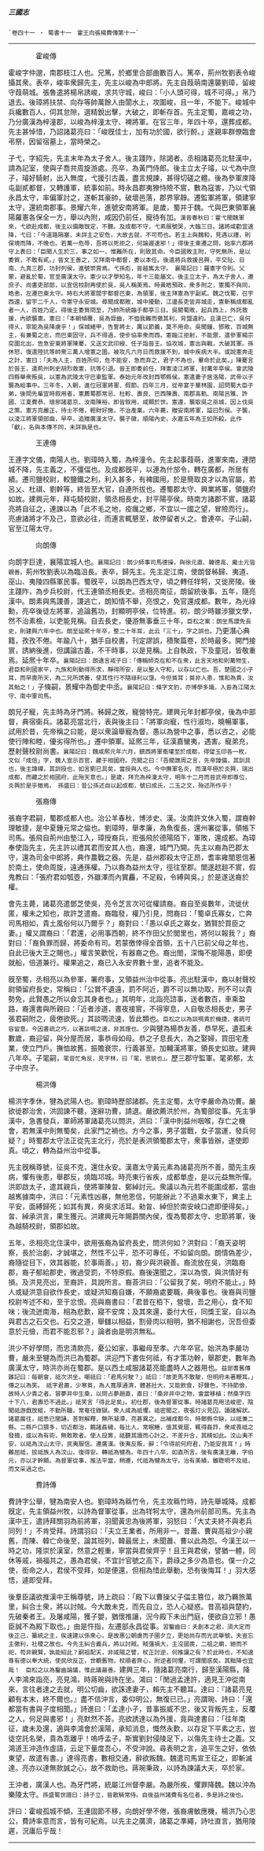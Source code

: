 

##### 三國志
	`卷四十一 ‧ 蜀書十一　霍王向張楊費傳第十一`

* * *

　　　　霍峻傳

霍峻字仲邈，南郡枝江人也。兄篤，於鄉里合部曲數百人。篤卒，荊州牧劉表令峻攝其衆。表卒，峻率衆歸先主，先主以峻為中郎將。先主自葭萌南還襲劉璋，留峻守葭萌城。張魯遣將楊帛誘峻，求共守城，峻曰：「小人頭可得，城不可得。」帛乃退去。後璋將扶禁、向存等帥萬餘人由閬水上，攻圍峻，且一年，不能下。峻城中兵纔數百人，伺其怠隙，選精銳出擊，大破之，即斬存首。先主定蜀，嘉峻之功，乃分廣漢為梓潼郡，以峻為梓潼太守、裨將軍。在官三年，年四十卒，還葬成都。先主甚悼惜，乃詔諸葛亮曰：「峻旣佳士，加有功於國，欲行酹。」遂親率群僚臨會弔祭，因留宿墓上，當時榮之。

子弋，字紹先，先主末年為太子舍人。後主踐阼，除謁者。丞相諸葛亮北駐漢中，請為記室，使與子喬共周旋游處。亮卒，為黃門侍郎。後主立太子璿，以弋為中庶子，璿好騎射，出入無度，弋援引古義，盡言規諫，甚得切磋之體。後為參軍庲降屯副貳都督，又轉護軍，統事如前。時永昌郡夷獠恃險不賔，數為寇害，乃以弋領永昌太守，率偏軍討之，遂斬其豪帥，破壞邑落，郡界寧靜。遷監軍將軍，領建寧太守，還統南郡事。景耀六年，進號安南將軍。是歲，蜀并于魏。弋與巴東領軍襄陽羅憲各保全一方，舉以內附，咸因仍前任，寵待有加。`漢晉春秋曰：霍弋聞魏軍來，弋欲赴成都，後主以備敵旣定，不聽。及成都不守，弋素服號哭，大臨三日。諸將咸勸宜速降，弋曰：「今道路隔塞，未詳主之安危，大故去就，不可苟也。若主上與魏和，見遇以禮，則保境而降，不晚也。若萬一危辱，吾將以死拒之，何論遲速邪！」得後主東遷之問，始率六郡將守上表曰：「臣聞人生於三，事之如一，惟難所在，則致其命。今臣國敗主附，守死無所，是以委質，不敢有貳。」晉文王善之，又拜南中都督，委以本任。後遣將兵救援呂興，平交阯、日南、九真三郡，功封列侯，進號崇賞焉。弋孫彪，晉越嶲太守。　襄陽記曰：羅憲字令則。父蒙，避亂於蜀，官至廣漢太守。憲少以才學知名，年十三能屬文。後主立太子，為太子舍人，遷庶子、尚書吏部郎，以宣信校尉再使於吳，吳人稱美焉。時黃皓預政，衆多附之，憲獨不與同，皓恚，左遷巴東太守。時右大將軍閻宇都督巴東，為領軍，後主拜憲為宇副貳。魏之伐蜀，召宇西還，留宇二千人，令憲守永安城。尋聞成都敗，城中擾動，江邊長吏皆弃城走，憲斬稱成都亂者一人，百姓乃定。得後主委質問至，乃帥所統臨于都亭三日。吳聞蜀敗，起兵西上，外託救援，內欲襲憲。憲曰：「本朝傾覆，吳為脣齒，不恤我難而徼其利，背盟違約。且漢已亡，吳何得乆，寧能為吳降虜乎！」保城繕甲，告誓將士，厲以節義，莫不用命。吳聞鍾、鄧敗，百城無主，有兼蜀之志，而巴東固守，兵不得過，使步協率衆而西。憲臨江拒射，不能禦，遣參軍楊宗突圍北出，告急安東將軍陳騫，又送文武印綬、任子詣晉王。協攻城，憲出與戰，大破其軍。孫休怒，復遣陸抗等帥衆三萬人增憲之圍。被攻凡六月日而救援不到，城中疾病大半。或說憲奔走之計，憲曰：「夫為人主，百姓所仰，危不能安，急而弃之，君子不為也，畢命於此矣。」陳騫言於晉王，遣荊州刺史胡烈救憲，抗等引退。晉王即委前任，拜憲淩江將軍，封萬年亭侯。會武陵四縣舉衆叛吳，以憲為武陵太守巴東監軍。泰始元年改封西鄂縣侯。憲遣妻子居洛陽，武帝以子襲為給事中。三年冬，入朝，進位冠軍將軍、假節。四年三月，從帝宴于華林園，詔問蜀大臣子弟，後問先輩宜時叙用者，憲薦蜀郡常忌、杜軫、壽良、巴西陳壽、南郡高軌、南陽呂雅、許國、江夏費恭、琅邪諸葛京、汝南陳裕，即皆叙用，咸顯於世。憲還，襲取吳之巫城，因上伐吳之策。憲方亮嚴正，待士不倦，輕財好施，不治產業。六年薨，贈安南將軍，謚曰烈侯。子襲，以淩江將軍領部曲，早卒，追贈廣漢太守。襲子徽，順陽內史，永嘉五年為王如所殺。此作「獻」，名與本傳不同，未詳孰是也。`

　　　　王連傳

王連字文儀，南陽人也。劉璋時入蜀，為梓潼令。先主起事葭萌，進軍來南，連閉城不降，先主義之，不彊偪也。及成都旣平，以連為什邡令，轉在廣都，所居有績。遷司鹽校尉，較鹽鐵之利，利入甚多，有裨國用，於是簡取良才以為官屬，若呂乂、杜祺、劉幹等，終皆至大官，自連所拔也。遷蜀郡太守、興業將軍，領鹽府如故。建興元年，拜屯騎校尉，領丞相長史，封平陽亭侯。時南方諸郡不賔，諸葛亮將自征之，連諫以為「此不毛之地，疫癘之鄉，不宜以一國之望，冒險而行」。亮慮諸將才不及己，意欲必往，而連言輒懇至，故停留者乆之。會連卒。子山嗣，官至江陽太守。

　　　　向朗傳

向朗字巨達，襄陽宜城人也。`襄陽記曰：朗少師事司馬德操，與徐元直、韓德高、龐士元皆親善。`荊州牧劉表以為臨沮長。表卒，歸先主。先主定江南，使朗督秭歸、夷道、巫山、夷陵四縣軍民事。蜀旣平，以朗為巴西太守，頃之轉任䍧牱，又徙房陵。後主踐阼，為步兵校尉，代王連領丞相長史。丞相亮南征，朗留統後事。五年，隨亮漢中。朗素與馬謖善，謖逃亡，朗知情不舉，亮恨之，免官還成都。數年，為光祿勳，亮卒後徒左將軍，追論舊功，封顯明亭侯，位特進。初，朗少時雖涉獵文學，然不治素檢，以吏能見稱。自去長史，優游無事垂三十年，`臣松之案：朗坐馬謖免長史，則建興六年中也。朗至延熈十年卒，整二十年耳，此云「三十」，字之誤也。`乃更潛心典籍，孜孜不倦。年踰八十，猶手自校書，刊定謬誤，積聚篇卷，於時最多。開門接賔，誘納後進，但講論古義，不干時事，以是見稱。上自執政，下及童冠，皆敬重焉。延熈十年卒。`襄陽記曰：朗遺言戒子曰：「傳稱師克在和不在衆，此言天地和則萬物生，君臣和則國家平，九族和則動得所求，靜得所安，是以聖人守和，以存以亡也。吾，楚國之小子耳，而早喪所天，為二兄所誘養，使其性行不隨祿利以墯。今但貧耳；貧非人患，惟和為貴，汝其勉之！」`子條嗣，景耀中為御史中丞。`襄陽記曰：條字文豹，亦博學多識，入晉為江陽太守、南中軍司馬。`

朗兄子寵，先主時為牙門將。秭歸之敗，寵營特完。建興元年封都亭侯，後為中部督，典宿衞兵。諸葛亮當北行，表與後主曰：「將軍向寵，性行淑均，曉暢軍事，試用於昔，先帝稱之曰能，是以衆論舉寵為督。愚以為營中之事，悉以咨之，必能使行陣和睦，優劣得所也。」遷中領軍。延熈三年，征漢嘉蠻夷，遇害。寵弟充，歷射聲校尉尚書。`襄陽記曰：魏咸熈元年六月，鎮西將軍衞瓘至於成都，得璧玉印各一枚，文似「成信」字，魏人宣示百官，藏于相國府。充聞之曰：「吾聞譙周之言，先帝諱備，其訓具也，後主諱禪，其訓授也，如言劉已具矣，當授與人也。今中撫軍名炎，而漢年極於炎興，瑞出成都，而藏之於相國府，此殆天意也。」是歲，拜充為梓潼太守，明年十二月而晉武帝即尊位，炎興於是乎徵焉。　孫盛曰：昔公孫述自以起成都，號曰成氏，二玉之文，殆述所作乎！`

　　　　張裔傳

張裔字君嗣，蜀郡成都人也。治公羊春秋，博涉史、漢。汝南許文休入蜀，謂裔幹理敏捷，是中夏鍾元常之倫也。劉璋時，舉孝廉，為魚復長，還州署從事，領帳下司馬。張飛自荊州由墊江入，璋授裔兵，拒張飛於德陽陌下，軍敗，還成都。為璋奉使詣先主，先主許以禮其君而安其人也，裔還，城門乃開。先主以裔為巴郡太守，還為司金中郎將，典作農戰之器。先是，益州郡殺太守正昂，耆率雍闓恩信著於南土，使命周旋，遠通孫權。乃以裔為益州太守，徑往至郡。闓遂趑趄不賔，假鬼教曰：「張府君如瓠壺，外雖澤而內實麤，不足殺，令縛與吳。」於是遂送裔於權。

會先主薨，諸葛亮遣鄧芝使吳，亮令芝言次可從權請裔。裔自至吳數年，流徙伏匿，權未之知也，故許芝遣裔。裔臨發，權乃引見，問裔曰：「蜀卓氏寡女，亡奔司馬相如，貴土風俗何以乃爾乎？」裔對曰：「愚以卓氏之寡女，猶賢於買臣之妻。」權又謂裔曰：「君還，必用事西朝，終不作田父於閭里也，將何以報我？」裔對曰：「裔負罪而歸，將委命有司。若蒙徼倖得全首領，五十八已前父母之年也，自此已後大王之賜也。」權言笑歡恱，有器裔之色。裔出閤，深悔不能陽愚，即便就船，倍道兼行。權果追之，裔已入永安界數十里，追者不能及。

旣至蜀，丞相亮以為參軍，署府事，又領益州治中從事。亮出駐漢中，裔以射聲校尉領留府長史，常稱曰：「公賞不遺遠，罰不阿近，爵不可以無功取，刑不可以貴勢免，此賢愚之所以僉忘其身者也。」其明年，北詣亮諮事，送者數百，車乘盈路，裔還書與所親曰：「近者涉道，晝夜接賔，不得寧息，人自敬丞相長史，男子張君嗣附之，疲倦欲死。」其談啁流速，皆此類也。`臣松之以為談啁貴於機捷，書疏可容留意。今因書疏之巧，以著談啁之速，非其理也。`少與犍為楊恭友善，恭早死，遺孤未數歲，裔迎留，與分屋而居，事恭母如母。恭之子息長大，為之娶婦，買田宅產業，使立門戶。撫恤故舊，振贍衰宗，行義甚至。加輔漢將軍，領長史如故。建興八年卒。子毣嗣，`毣音忙角反，見字林，曰「毣，思貌也」。`歷三郡守監軍。毣弟郁，太子中庶子。

　　　　楊洪傳

楊洪字季休，犍為武陽人也。劉璋時歷部諸郡。先主定蜀，太守李嚴命為功曹。嚴欲徙郡治舍，洪固諫不聽，遂辭功曹，請退。嚴欲薦洪於州，為蜀部從事。先主爭漢中，急書發兵，軍師將軍諸葛亮以問洪，洪曰：「漢中則益州咽喉，存亡之機會，若無漢中則無蜀矣，此家門之禍也。方今之事，男子當戰，女子當運，發兵何疑？」時蜀郡太守法正從先主北行，亮於是表洪領蜀郡太守，衆事皆辦，遂使即真。頃之，轉為益州治中從事。

先主旣稱尊號，征吳不克，還住永安。漢嘉太守黃元素為諸葛亮所不善，聞先主疾病，懼有後患，舉郡反，燒臨邛城。時亮東行省疾，成都單虛，是以元益無所憚。洪即啟太子，遣其親兵，使將軍陳曶、鄭綽討元。衆議以為元若不能圍成都，當由越嶲據南中，洪曰：「元素性凶暴，無他恩信，何能辦此？不過乘水東下，兾主上平安，面縛歸死；如其有異，奔吳求活耳。勑曶、綽但於南安峽口遮即便得矣。」曶、綽承洪言，果生獲元。洪建興元年賜爵關內侯，復為蜀郡太守、忠節將軍，後為越騎校尉，領郡如故。

五年，丞相亮北住漢中，欲用張裔為留府長史，問洪何如？洪對曰：「裔天姿明察，長於治劇，才誠堪之，然性不公平，恐不可專任，不如留向朗。朗情偽差少，裔隨從目下，效其器能，於事兩善。」初，裔少與洪親善。裔流放在吳，洪臨裔郡，裔子郁給郡吏，微過受罰，不特原假。裔後還聞之，深以為恨，與洪情好有損。及洪見亮出，至裔許，具說所言。裔荅洪曰：「公留我了矣，明府不能止。」時人或疑洪意自欲作長史，或疑洪知裔自嫌，不願裔處要職，典後事也。後裔與司鹽校尉岑述不和，至于忿恨。亮與裔書曰：「君昔在栢下，營壞，吾之用心，食不知味；後流迸南海，相為悲歎，寢不安席；及其來還，委付大任，同獎王室，自以為與君古之石交也。石交之道，舉讎以相益，割骨肉以相明，猶不相謝也，況吾但委意於元儉，而君不能忍邪？」論者由是明洪無私。

洪少不好學問，而忠清款亮，憂公如家，事繼母至孝。六年卒官。始洪為李嚴功曹，嚴未至犍為而洪已為蜀郡。洪迎門下書佐何祗，有才策功幹，舉郡吏，數年為廣漢太守，時洪亦尚在蜀郡。是以西土咸服諸葛亮能盡時人之器用也。`益部耆舊傳雜記曰：每朝會，祗次洪坐。嘲祗曰：「君馬何駛？」祗曰：「故吏馬不敢駛，但明府未著鞭耳。」傳之以為笑。　祗字君肅，少寒貧，為人寬厚通濟，體甚壯大，又能飲食，好聲色，不持節儉，故時人少貴之者。甞夢井中生桑，以問占夢趙直，直曰：「桑非井中之物，會當移植；然桑字四十下八，君壽恐不過此。」祗笑言「得此足矣」。初仕郡，後為督軍從事。時諸葛亮用法峻密，陰聞祗游戲放縱，不勤所職，常奄往錄獄。衆人咸為祗懼。祗密聞之，夜張灯火見囚，讀諸解狀。諸葛晨往，祗悉已闇誦，荅對解釋，無所凝滯，亮甚異之。出補成都令，時郫縣令缺，以祗兼二縣。二縣戶口猥多，切近都治，饒諸姦穢，每比人，常眠睡，值其覺寤，輒得姦詐，衆咸畏祗之發摘，或以為有術，無敢欺者。使人投筭，祗聽其讀而心計之，不差升合，其精如此。汶山夷不安，以祗為汶山太守，民夷服信。遷廣漢。後夷反叛，辭：「令得前何府君，乃能安我耳！」時難屈祗，拔祗族人為汶山，復得安。轉祗為犍為。年四十八卒，如直所言。後有廣漢王離，字伯元，亦以才幹顯。為督軍從事，推法平當，稍遷，代祗為犍為太守，治有美績，雖聦明不及祗，而文采過之也。`

　　　　費詩傳

費詩字公舉，犍為南安人也。劉璋時為緜竹令，先主攻緜竹時，詩先舉城降。成都旣定，先主領益州牧，以詩為督軍從事，出為䍧牱太守，還為州前部司馬。先主為漢中王，遣詩拜關羽為前將軍，羽聞黃忠為後將軍，羽怒曰：「大丈夫終不與老兵同列！」不肯受拜。詩謂羽曰：「夫立王業者，所用非一。昔蕭、曹與高祖少小親舊，而陳、韓亡命後至，論其班列，韓最居上，未聞蕭、曹以此為怨。今漢王以一時之功，隆崇於漢室，然意之輕重，寧當與君侯齊乎！且王與君侯，譬猶一體，同休等戚，禍福共之，愚為君侯，不宜計官號之高下，爵祿之多少為意也。僕一介之使，銜命之人，君侯不受拜，如是便還，但相為惜此舉動，恐有後悔耳！」羽大感悟，遽即受拜。

後羣臣議欲推漢中王稱尊號，詩上疏曰：「殿下以曹操父子偪主篡位，故乃羇旅萬里，糾合士衆，將以討賊。今大敵未克，而先自立，恐人心疑惑。昔高祖與楚約，先破秦者王。及屠咸陽，獲子嬰，猶懷推讓，況今殿下未出門庭，便欲自立邪！愚臣誠不為殿下取也。」由是忤指，左遷部永昌從事。`習鑿齒曰：夫創本之君，須大定而後正己，纂統之主，俟速建以係衆心，是故惠公朝虜而子圉夕立，更始尚存而光武舉號，夫豈忘主徼利，社稷之故也。今先主糾合義兵，將以討賊。賊彊禍大，主沒國喪，二祖之廟，絕而不祀，苟非親賢，孰能紹此？嗣祖配天，非咸陽之譬，杖正討逆，何推讓之有？於此時也，不知速尊有德以奉大統，使民欣反正，世覩舊物，杖順者齊心，附逆者同懼，可謂闇惑矣。其黜降也宜哉！　臣松之以為鑿齒論議，惟此議最善。`建興三年，隨諸葛亮南行，歸至漢陽縣，降人李鴻來詣亮，亮見鴻，時蔣琬與詩在坐。鴻曰：「閒過孟達許，適見王沖從南來，言往者達之去就，明公切齒，欲誅達妻子，賴先主不聽耳。達曰：『諸葛亮見顧有本末，終不爾也。』盡不信沖言，委仰明公，無復已已。」亮謂琬、詩曰：「還都當有書與子度相聞。」詩進曰：「孟達小子，昔事振威不忠，後又背叛先主，反覆之人，何足與書邪！」亮默然不荅。亮欲誘達以為外援，竟與達書曰：「往年南征，歲未及還，適與李鴻會於漢陽，承知消息，慨然永歎，以存足下平素之志，豈徒空託名榮，貴為乖離乎！嗚呼孟子，斯實劉封侵陵足下，以傷先主待士之義。又鴻道王沖造作虛語，云足下量度吾心，不受沖說。尋表明之言，追平生之好，依依東望，故遣有書。」達得亮書，數相交通，辭欲叛魏。魏遣司馬宣王征之，即斬滅達。亮亦以達無款誠之心，故不救助也。蔣琬秉政，以詩為諫議大夫，卒於家。

王沖者，廣漢人也。為牙門將，統屬江州督李嚴。為嚴所疾，懼罪降魏。魏以沖為樂陵太守。`孫盛蜀世譜曰：詩子立，晉散騎常侍。自後益州諸費有名位者，多是詩之後也。`

評曰：霍峻孤城不傾，王連固節不移，向朗好學不倦，張裔膚敏應機，楊洪乃心忠公，費詩率意而言，皆有可紀焉。以先主之廣濟，諸葛之準繩，詩吐直言，猶用陵遲，況庸后乎哉！

* * *

